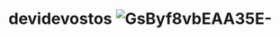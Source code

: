 # devidevostos  ![GsByf8vbEAA35E-](https://github.com/user-attachments/assets/5c727408-76ee-48d8-9b02-b6ba390a355b)
